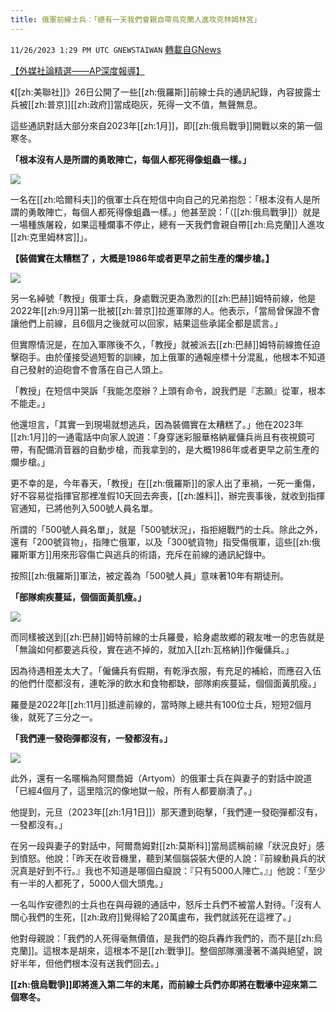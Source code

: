 ```yaml
---
title: 俄軍前線士兵：「總有一天我們會親自帶烏克蘭人進攻克林姆林宮」
---
```

`11/26/2023 1:29 PM UTC GNEWSTAIWAN` [轉載自GNews](https://gnews.org/articles/2039218)

[【外媒社論精選——AP深度報導】](https://apnews.com/article/ukraine-war-russian-soldiers-intercepted-audio-d2418788051731a32689feb821cd29ec) 

  

  

《[[zh:美聯社]]》26日公開了一些[[zh:俄羅斯]]前線士兵的通訊紀錄，內容披露士兵被[[zh:普京]][[zh:政府]]當成砲灰，死得一文不值，無聲無息。

  

這些通訊對話大部分來自2023年[[zh:1月]]，即[[zh:俄烏戰爭]]開戰以來的第一個寒冬。

  

**「根本沒有人是所謂的勇敢陣亡，每個人都死得像蛆蟲一樣。」**

![](ipfs://QmXBEFkwJMNb9JnjR3PjSv9zi8NvDCcRfYHH5GxBQ86dah?.png)

  

一名在[[zh:哈爾科夫]]的俄軍士兵在短信中向自己的兄弟抱怨：「根本沒有人是所謂的勇敢陣亡，每個人都死得像蛆蟲一樣。」他甚至說：「（[[zh:俄烏戰爭]]）就是一場種族屠殺，如果這種爛事不停止，總有一天我們會親自帶[[zh:烏克蘭]]人進攻[[zh:克里姆林宮]]」。

**【裝備實在太糟糕了 ，大概是1986年或者更早之前生產的爛步槍。】**


![](ipfs://Qmb9W7SMYNedfvFobJx8DJkqzpQStR9k85LAdcDLvGwSuA?.png)


另一名綽號「教授」俄軍士兵，身處戰況更為激烈的[[zh:巴赫]]姆特前線，他是2022年[[zh:9月]]第一批被[[zh:普京]]拉進軍隊的人。他表示，「當局曾保證不會讓他們上前線，且6個月之後就可以回家，結果這些承諾全都是謊言。」

  

但實際情況是，在加入軍隊後不久，「教授」就被派去[[zh:巴赫]]姆特前線擔任迫擊砲手。由於僅接受過短暫的訓練，加上俄軍的通報座標十分混亂，他根本不知道自己發射的迫砲會不會落在自己人頭上。

  

「教授」在短信中哭訴「我能怎麼辦？上頭有命令，說我們是『志願』從軍，根本不能走。」

  

他還坦言，「其實一到現場就想逃兵，因為裝備實在太糟糕了。」他在2023年[[zh:1月]]的一通電話中向家人說道：「身穿迷彩服華格納雇傭兵尚且有夜視鏡可帶，有配備消音器的自動步槍，而我拿到的，是大概1986年或者更早之前生產的爛步槍。」

  

更不幸的是，今年春天，「教授」在[[zh:俄羅斯]]的家人出了車禍，一死一重傷，好不容易從指揮官那裡准假10天回去奔喪，[[zh:誰料]]，辦完喪事後，就收到指揮官通知，已將他列入500號人員名單。

  

所謂的「500號人員名單」，就是「500號狀況」，指拒絕戰鬥的士兵。除此之外，還有「200號貨物」，指陣亡俄軍，以及「300號貨物」指受傷俄軍，這些[[zh:俄羅斯軍方]]用來形容傷亡與逃兵的術語，充斥在前線的通訊紀錄中。

  

按照[[zh:俄羅斯]]軍法，被定義為「500號人員」意味著10年有期徒刑。

  

**「部隊痢疾蔓延，個個面黃肌瘦。」**

  
![](ipfs://QmSBPVzBGLUyHeQiJayxA7UU8ScApqLQtz9H6os7YLNEDJ?.png)


而同樣被送到[[zh:巴赫]]姆特前線的士兵羅曼，給身處故鄉的親友唯一的忠告就是「無論如何都要逃兵役，實在逃不掉的，就加入[[zh:瓦格納]]作僱傭兵。」

  

因為待遇相差太大了。「僱傭兵有假期，有乾淨衣服，有充足的補給，而應召入伍的他們什麼都沒有，連乾淨的飲水和食物都缺，部隊痢疾蔓延，個個面黃肌瘦。」

  

羅曼是2022年[[zh:11月]]抵達前線的，當時隊上總共有100位士兵，短短2個月後，就死了三分之一。

  

**「我們連一發砲彈都沒有，一發都沒有。」**

  

![](ipfs://QmeXkXczMNR5RhDEgbUy4j2zrNi1WwGy2g7nBMz5wLmV3Q?.png)

此外，還有一名暱稱為阿爾喬姆（Artyom）的俄軍士兵在與妻子的對話中說道「已經4個月了，這里陰沉的像地獄一般，所有人都要崩潰了。」

  

他提到，元旦（2023年[[zh:1月1日]]）那天遭到砲擊，「我們連一發砲彈都沒有，一發都沒有。」

  

  

在另一段與妻子的對話中，阿爾喬姆對[[zh:莫斯科]]當局謊稱前線「狀況良好」感到憤怒。他說：「昨天在收音機里，聽到某個腦袋裝大便的人說：『前線動員兵的狀況真是好到不行。』我也不知道是哪個白癡說：『只有5000人陣亡。』」他說：「至少有一半的人都死了，5000人個大頭鬼。」

  

一名叫作安德烈的士兵也在與母親的通話中，怒斥士兵們不被當人對待。「沒有人關心我們的生死，[[zh:政府]]覺得給了20萬盧布，我們就該死在這裡了。」

  

他對母親說：「我們的人死得毫無價值，是我們的砲兵轟炸我們的，而不是[[zh:烏克蘭]]。這根本是胡來，這根本不是[[zh:戰爭]]。整個部隊瀰漫著不滿與絕望，說好半年，但他們根本沒有送我們回去。」

  

**[[zh:俄烏戰爭]]即將進入第二年的末尾，而前線士兵們亦即將在戰壕中迎來第二個寒冬。**
